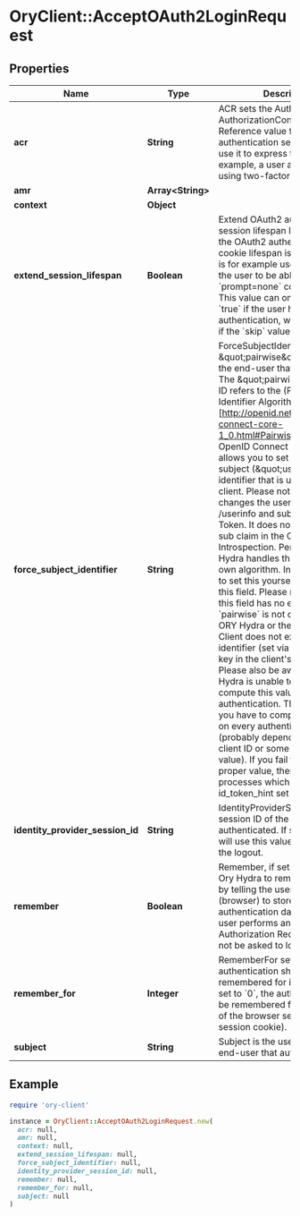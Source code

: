 # OryClient::AcceptOAuth2LoginRequest

## Properties

| Name | Type | Description | Notes |
| ---- | ---- | ----------- | ----- |
| **acr** | **String** | ACR sets the Authentication AuthorizationContext Class Reference value for this authentication session. You can use it to express that, for example, a user authenticated using two-factor authentication. | [optional] |
| **amr** | **Array&lt;String&gt;** |  | [optional] |
| **context** | **Object** |  | [optional] |
| **extend_session_lifespan** | **Boolean** | Extend OAuth2 authentication session lifespan  If set to &#x60;true&#x60;, the OAuth2 authentication cookie lifespan is extended. This is for example useful if you want the user to be able to use &#x60;prompt&#x3D;none&#x60; continuously.  This value can only be set to &#x60;true&#x60; if the user has an authentication, which is the case if the &#x60;skip&#x60; value is &#x60;true&#x60;. | [optional] |
| **force_subject_identifier** | **String** | ForceSubjectIdentifier forces the \&quot;pairwise\&quot; user ID of the end-user that authenticated. The \&quot;pairwise\&quot; user ID refers to the (Pairwise Identifier Algorithm)[http://openid.net/specs/openid-connect-core-1_0.html#PairwiseAlg] of the OpenID Connect specification. It allows you to set an obfuscated subject (\&quot;user\&quot;) identifier that is unique to the client.  Please note that this changes the user ID on endpoint /userinfo and sub claim of the ID Token. It does not change the sub claim in the OAuth 2.0 Introspection.  Per default, ORY Hydra handles this value with its own algorithm. In case you want to set this yourself you can use this field. Please note that setting this field has no effect if &#x60;pairwise&#x60; is not configured in ORY Hydra or the OAuth 2.0 Client does not expect a pairwise identifier (set via &#x60;subject_type&#x60; key in the client&#39;s configuration).  Please also be aware that ORY Hydra is unable to properly compute this value during authentication. This implies that you have to compute this value on every authentication process (probably depending on the client ID or some other unique value).  If you fail to compute the proper value, then authentication processes which have id_token_hint set might fail. | [optional] |
| **identity_provider_session_id** | **String** | IdentityProviderSessionID is the session ID of the end-user that authenticated. If specified, we will use this value to propagate the logout. | [optional] |
| **remember** | **Boolean** | Remember, if set to true, tells Ory Hydra to remember this user by telling the user agent (browser) to store a cookie with authentication data. If the same user performs another OAuth 2.0 Authorization Request, they will not be asked to log in again. | [optional] |
| **remember_for** | **Integer** | RememberFor sets how long the authentication should be remembered for in seconds. If set to &#x60;0&#x60;, the authorization will be remembered for the duration of the browser session (using a session cookie). | [optional] |
| **subject** | **String** | Subject is the user ID of the end-user that authenticated. |  |

## Example

```ruby
require 'ory-client'

instance = OryClient::AcceptOAuth2LoginRequest.new(
  acr: null,
  amr: null,
  context: null,
  extend_session_lifespan: null,
  force_subject_identifier: null,
  identity_provider_session_id: null,
  remember: null,
  remember_for: null,
  subject: null
)
```

